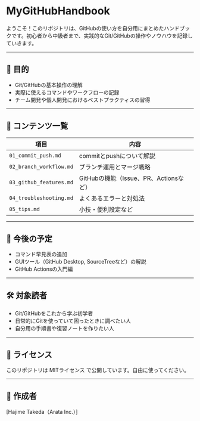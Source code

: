 # MyGitHubHandbook

ようこそ！このリポジトリは、GitHubの使い方を自分用にまとめたハンドブックです。初心者から中級者まで、実践的なGit/GitHubの操作やノウハウを記録していきます。

---

## 📘 目的

- Git/GitHubの基本操作の理解
- 実際に使えるコマンドやワークフローの記録
- チーム開発や個人開発におけるベストプラクティスの習得

---

## 📂 コンテンツ一覧

| 項目 | 内容 |
|------|------|
| `01_commit_push.md` | commitとpushについて解説 |
| `02_branch_workflow.md` | ブランチ運用とマージ戦略 |
| `03_github_features.md` | GitHubの機能（Issue、PR、Actionsなど） |
| `04_troubleshooting.md` | よくあるエラーと対処法 |
| `05_tips.md` | 小技・便利設定など |

---

## 🚀 今後の予定

- コマンド早見表の追加
- GUIツール（GitHub Desktop, SourceTreeなど）の解説
- GitHub Actionsの入門編

---

## 🛠 対象読者

- Git/GitHubをこれから学ぶ初学者
- 日常的にGitを使っていて困ったときに調べたい人
- 自分用の手順書や復習ノートを作りたい人

---

## 📄 ライセンス

このリポジトリは MITライセンス で公開しています。自由に使ってください。

---

## 🙌 作成者

[Hajime Takeda（Arata Inc.）]
